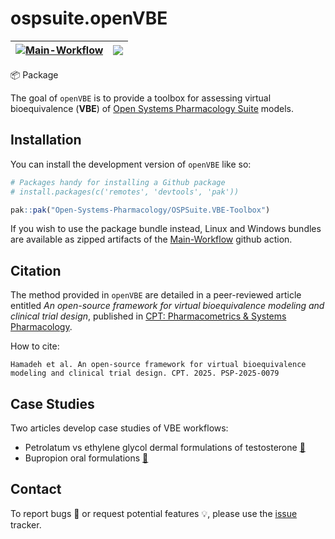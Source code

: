 
# ospsuite.openVBE

<!-- badges: start -->

| [![Main-Workflow](https://github.com/Open-Systems-Pharmacology/OSPSuite.VBE-Toolbox/actions/workflows/main-workflow.yaml/badge.svg)](https://github.com/Open-Systems-Pharmacology/OSPSuite.VBE-Toolbox/actions/workflows/main-workflow.yaml) | [![](https://img.shields.io/badge/Citation-CPT:PSP-blue.svg)](https://pubmed.ncbi.nlm.nih.gov/) |
|---|---|


📦 Package
<!-- badges: end -->

The goal of `openVBE` is to provide a toolbox for assessing virtual bioequivalence (**VBE**) of [Open Systems Pharmacology Suite](https://docs.open-systems-pharmacology.org/) models.

## Installation

You can install the development version of `openVBE` like so:

``` r
# Packages handy for installing a Github package
# install.packages(c('remotes', 'devtools', 'pak'))

pak::pak("Open-Systems-Pharmacology/OSPSuite.VBE-Toolbox")
```

If you wish to use the package bundle instead, Linux and Windows bundles are available as zipped artifacts of the [Main-Workflow](https://github.com/Open-Systems-Pharmacology/OSPSuite.VBE-Toolbox/actions/workflows/main-workflow.yaml) github action.

## Citation

The method provided in `openVBE` are detailed in a peer-reviewed article entitled *An open-source framework for virtual bioequivalence modeling and clinical trial design*, published in [CPT: Pharmacometrics & Systems Pharmacology]().

How to cite:

```
Hamadeh et al. An open-source framework for virtual bioequivalence modeling and clinical trial design. CPT. 2025. PSP-2025-0079
```

## Case Studies

Two articles develop case studies of VBE workflows:

- Petrolatum vs ethylene glycol dermal formulations of testosterone [&#x1F517;](./articles/testosterone-dermal.html)
- Bupropion oral formulations [&#x1F517;](./articles/buproprion-oral.html)

## Contact

To report bugs 🐞 or request potential features 💡, please use the [issue](https://github.com/Open-Systems-Pharmacology/OSPSuite.VBE-Toolbox/issues) tracker.

